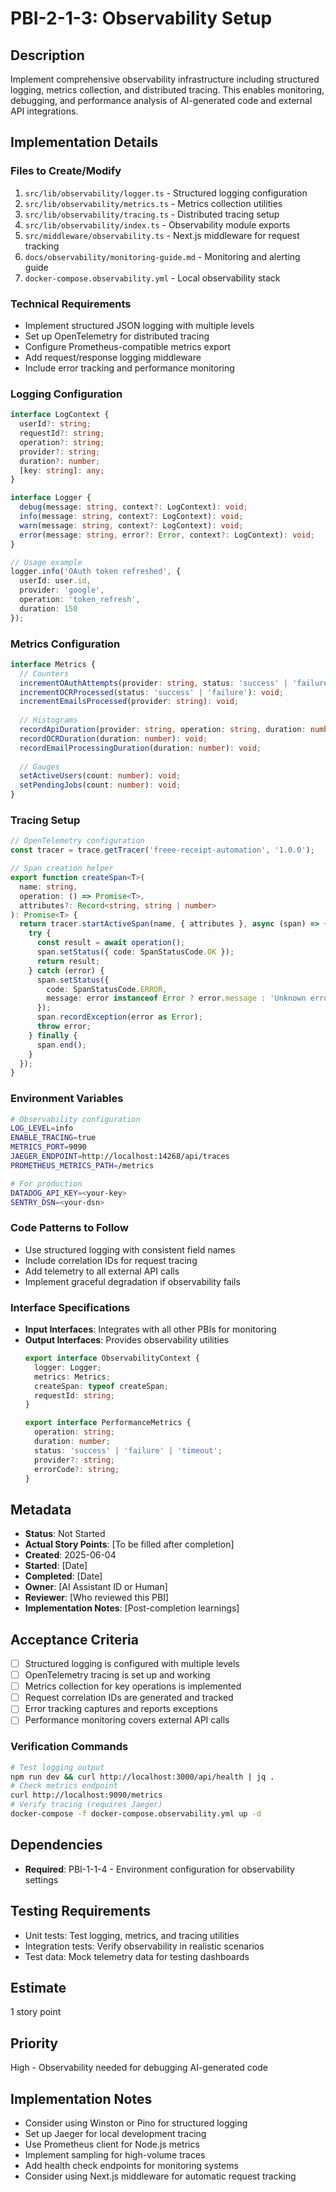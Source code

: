 # PBI-2-1-3: Observability Setup

## Description
Implement comprehensive observability infrastructure including structured logging, metrics collection, and distributed tracing. This enables monitoring, debugging, and performance analysis of AI-generated code and external API integrations.

## Implementation Details

### Files to Create/Modify
1. `src/lib/observability/logger.ts` - Structured logging configuration
2. `src/lib/observability/metrics.ts` - Metrics collection utilities
3. `src/lib/observability/tracing.ts` - Distributed tracing setup
4. `src/lib/observability/index.ts` - Observability module exports
5. `src/middleware/observability.ts` - Next.js middleware for request tracking
6. `docs/observability/monitoring-guide.md` - Monitoring and alerting guide
7. `docker-compose.observability.yml` - Local observability stack

### Technical Requirements
- Implement structured JSON logging with multiple levels
- Set up OpenTelemetry for distributed tracing
- Configure Prometheus-compatible metrics export
- Add request/response logging middleware
- Include error tracking and performance monitoring

### Logging Configuration
```typescript
interface LogContext {
  userId?: string;
  requestId?: string;
  operation?: string;
  provider?: string;
  duration?: number;
  [key: string]: any;
}

interface Logger {
  debug(message: string, context?: LogContext): void;
  info(message: string, context?: LogContext): void;
  warn(message: string, context?: LogContext): void;
  error(message: string, error?: Error, context?: LogContext): void;
}

// Usage example
logger.info('OAuth token refreshed', {
  userId: user.id,
  provider: 'google',
  operation: 'token_refresh',
  duration: 150
});
```

### Metrics Configuration
```typescript
interface Metrics {
  // Counters
  incrementOAuthAttempts(provider: string, status: 'success' | 'failure'): void;
  incrementOCRProcessed(status: 'success' | 'failure'): void;
  incrementEmailsProcessed(provider: string): void;
  
  // Histograms
  recordApiDuration(provider: string, operation: string, duration: number): void;
  recordOCRDuration(duration: number): void;
  recordEmailProcessingDuration(duration: number): void;
  
  // Gauges
  setActiveUsers(count: number): void;
  setPendingJobs(count: number): void;
}
```

### Tracing Setup
```typescript
// OpenTelemetry configuration
const tracer = trace.getTracer('freee-receipt-automation', '1.0.0');

// Span creation helper
export function createSpan<T>(
  name: string,
  operation: () => Promise<T>,
  attributes?: Record<string, string | number>
): Promise<T> {
  return tracer.startActiveSpan(name, { attributes }, async (span) => {
    try {
      const result = await operation();
      span.setStatus({ code: SpanStatusCode.OK });
      return result;
    } catch (error) {
      span.setStatus({ 
        code: SpanStatusCode.ERROR, 
        message: error instanceof Error ? error.message : 'Unknown error' 
      });
      span.recordException(error as Error);
      throw error;
    } finally {
      span.end();
    }
  });
}
```

### Environment Variables
```bash
# Observability configuration
LOG_LEVEL=info
ENABLE_TRACING=true
METRICS_PORT=9090
JAEGER_ENDPOINT=http://localhost:14268/api/traces
PROMETHEUS_METRICS_PATH=/metrics

# For production
DATADOG_API_KEY=<your-key>
SENTRY_DSN=<your-dsn>
```

### Code Patterns to Follow
- Use structured logging with consistent field names
- Include correlation IDs for request tracing
- Add telemetry to all external API calls
- Implement graceful degradation if observability fails

### Interface Specifications
- **Input Interfaces**: Integrates with all other PBIs for monitoring
- **Output Interfaces**: Provides observability utilities
  ```typescript
  export interface ObservabilityContext {
    logger: Logger;
    metrics: Metrics;
    createSpan: typeof createSpan;
    requestId: string;
  }
  
  export interface PerformanceMetrics {
    operation: string;
    duration: number;
    status: 'success' | 'failure' | 'timeout';
    provider?: string;
    errorCode?: string;
  }
  ```

## Metadata
- **Status**: Not Started
- **Actual Story Points**: [To be filled after completion]
- **Created**: 2025-06-04
- **Started**: [Date]
- **Completed**: [Date]
- **Owner**: [AI Assistant ID or Human]
- **Reviewer**: [Who reviewed this PBI]
- **Implementation Notes**: [Post-completion learnings]

## Acceptance Criteria
- [ ] Structured logging is configured with multiple levels
- [ ] OpenTelemetry tracing is set up and working
- [ ] Metrics collection for key operations is implemented
- [ ] Request correlation IDs are generated and tracked
- [ ] Error tracking captures and reports exceptions
- [ ] Performance monitoring covers external API calls

### Verification Commands
```bash
# Test logging output
npm run dev && curl http://localhost:3000/api/health | jq .
# Check metrics endpoint
curl http://localhost:9090/metrics
# Verify tracing (requires Jaeger)
docker-compose -f docker-compose.observability.yml up -d
```

## Dependencies
- **Required**: PBI-1-1-4 - Environment configuration for observability settings

## Testing Requirements
- Unit tests: Test logging, metrics, and tracing utilities
- Integration tests: Verify observability in realistic scenarios
- Test data: Mock telemetry data for testing dashboards

## Estimate
1 story point

## Priority
High - Observability needed for debugging AI-generated code

## Implementation Notes
- Consider using Winston or Pino for structured logging
- Set up Jaeger for local development tracing
- Use Prometheus client for Node.js metrics
- Implement sampling for high-volume traces
- Add health check endpoints for monitoring systems
- Consider using Next.js middleware for automatic request tracking
